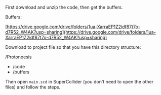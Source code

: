 First download and unzip the code, then get the buffers.

Buffers:

[https://drive.google.com/drive/folders/1ua-XarraEP1Z2idf87t7o-d7R52_W4AK?usp=sharing](https://drive.google.com/drive/folders/1ua-XarraEP1Z2idf87t7o-d7R52_W4AK?usp=sharing)

Download to project file so that you have this directory structure:

/Protonoesis
- /code
- /buffers

Then open `main.scd` in SuperCollider (you don't need to open the other files) and follow the steps.
